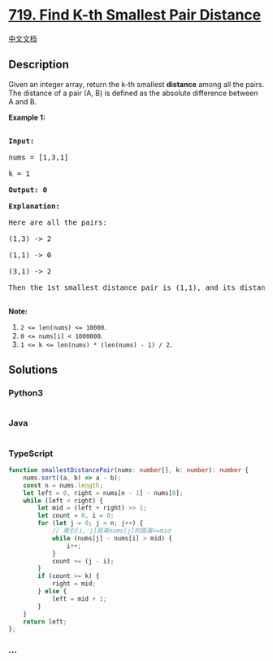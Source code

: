 # [719. Find K-th Smallest Pair Distance](https://leetcode.com/problems/find-k-th-smallest-pair-distance)

[中文文档](/solution/0700-0799/0719.Find%20K-th%20Smallest%20Pair%20Distance/README.md)

## Description

<p>Given an integer array, return the k-th smallest <b>distance</b> among all the pairs. The distance of a pair (A, B) is defined as the absolute difference between A and B. </p>

<p><b>Example 1:</b><br />

<pre>

<b>Input:</b>

nums = [1,3,1]

k = 1

<b>Output: 0</b> 

<b>Explanation:</b>

Here are all the pairs:

(1,3) -> 2

(1,1) -> 0

(3,1) -> 2

Then the 1st smallest distance pair is (1,1), and its distance is 0.

</pre>

</p>

<p><b>Note:</b><br>

<ol>

<li><code>2 <= len(nums) <= 10000</code>.</li>

<li><code>0 <= nums[i] < 1000000</code>.</li>

<li><code>1 <= k <= len(nums) * (len(nums) - 1) / 2</code>.</li>

</ol>

</p>

## Solutions

<!-- tabs:start -->

### **Python3**

```python

```

### **Java**

```java

```

### **TypeScript**

```ts
function smallestDistancePair(nums: number[], k: number): number {
    nums.sort((a, b) => a - b);
    const n = nums.length;
    let left = 0, right = nums[n - 1] - nums[0];
    while (left < right) {
        let mid = (left + right) >> 1;
        let count = 0, i = 0;
        for (let j = 0; j < n; j++) {
            // 索引[i, j]距离nums[j]的距离<=mid
            while (nums[j] - nums[i] > mid) {
                i++;
            }
            count += (j - i);
        }
        if (count >= k) {
            right = mid;
        } else {
            left = mid + 1;
        }
    }
    return left;
};
```

### **...**

```

```

<!-- tabs:end -->
